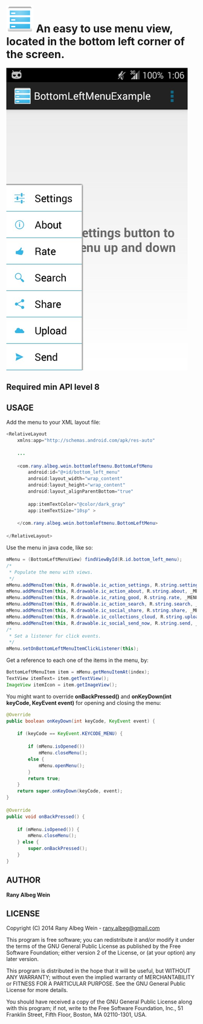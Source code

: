 ![Alt text](res/drawable-hdpi/ic_launcher.png "Icon") An easy to use menu view, located in the bottom left corner of the screen.
===================

![Alt text](screenshot.jpg "BottomLeftMenuView Samsung Galaxy S2")

Required min API level 8
-------------------------

USAGE
------
Add the menu to your XML layout file:
```java
<RelativeLayout
    xmlns:app="http://schemas.android.com/apk/res-auto"

    ...

    <com.rany.albeg.wein.bottomleftmenu.BottomLeftMenu
        android:id="@+id/bottom_left_menu"
        android:layout_width="wrap_content"
        android:layout_height="wrap_content"
        android:layout_alignParentBottom="true"

        app:itemTextColor="@color/dark_gray"
        app:itemTextSize="10sp" >

    </com.rany.albeg.wein.bottomleftmenu.BottomLeftMenu>

</RelativeLayout>
```
Use the menu in java code, like so:
```java
mMenu = (BottomLeftMenuView) findViewById(R.id.bottom_left_menu);
/*
 * Populate the menu with views.
 */
mMenu.addMenuItem(this, R.drawable.ic_action_settings, R.string.settings, _MENU_ID_SETTINGS);
mMenu.addMenuItem(this, R.drawable.ic_action_about, R.string.about, _MENU_ID_ABOUT);
mMenu.addMenuItem(this, R.drawable.ic_rating_good, R.string.rate, _MENU_ID_RATE);
mMenu.addMenuItem(this, R.drawable.ic_action_search, R.string.search, _MENU_ID_SEARCH);
mMenu.addMenuItem(this, R.drawable.ic_social_share, R.string.share, _MENU_ID_SHARE);
mMenu.addMenuItem(this, R.drawable.ic_collections_cloud, R.string.upload, _MENU_ID_UPLOAD);
mMenu.addMenuItem(this, R.drawable.ic_social_send_now, R.string.send, _MENU_ID_SEND);
/*
 * Set a listener for click events.
 */
mMenu.setOnBottomLeftMenuItemClickListener(this);
```
Get a reference to each one of the items in the menu, by:
```java
BottomLeftMenuItem item = mMenu.getMenuItemAt(index);
TextView itemText= item.getTextView();
ImageView itemIcon = item.getImageView();
```
You might want to override **onBackPressed()** and **onKeyDown(int keyCode, KeyEvent event)** for opening and closing the menu:

```java
@Override
public boolean onKeyDown(int keyCode, KeyEvent event) {

    if (keyCode == KeyEvent.KEYCODE_MENU) {

        if (mMenu.isOpened())
            mMenu.closeMenu();
        else {
            mMenu.openMenu();
        }
        return true;
    }
    return super.onKeyDown(keyCode, event);
}

@Override
public void onBackPressed() {

    if (mMenu.isOpened()) {
        mMenu.closeMenu();
    } else {
        super.onBackPressed();
    }
}
```
AUTHOR
-------

**Rany Albeg Wein**


LICENSE
--------
Copyright (C) 2014 Rany Albeg Wein - rany.albeg@gmail.com

This program is free software; you can redistribute it and/or
modify it under the terms of the GNU General Public License
as published by the Free Software Foundation; either version 2
of the License, or (at your option) any later version.

This program is distributed in the hope that it will be useful,
but WITHOUT ANY WARRANTY; without even the implied warranty of
MERCHANTABILITY or FITNESS FOR A PARTICULAR PURPOSE.  See the
GNU General Public License for more details.

You should have received a copy of the GNU General Public License
along with this program; if not, write to the Free Software
Foundation, Inc., 51 Franklin Street, Fifth Floor, Boston, MA  02110-1301, USA.

